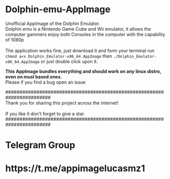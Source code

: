# Dolphin-emu-AppImage

Unofficial AppImage of the Dolphin Emulator.
<br> Dolphin emu is a Nintendo Game Cube and Wii emulator, it allows the computer gammers enjoy both Consoles in the computer with the capability of 1080p <br/>
<br>The application works fine, just download it and form your terminal run `chmod a+x Dolphin_Emulator-x86_64.AppImage` then `./Dolphin_Emulator-x86_64.AppImage` or just double click upon it.<br/>

**This AppImage bundles everything and should work on any linux distro, even on musl based ones.** <br>Please if you find a bug open an issue<br/>

########################################################################
<br> Thank you for sharing this project across the internet! <br/>
<br> If you like it don't forget to give a star. <br/>
########################################################################

<h1>Telegram Group<h1/>
<h1>https://t.me/appimagelucasmz1<h1/>
